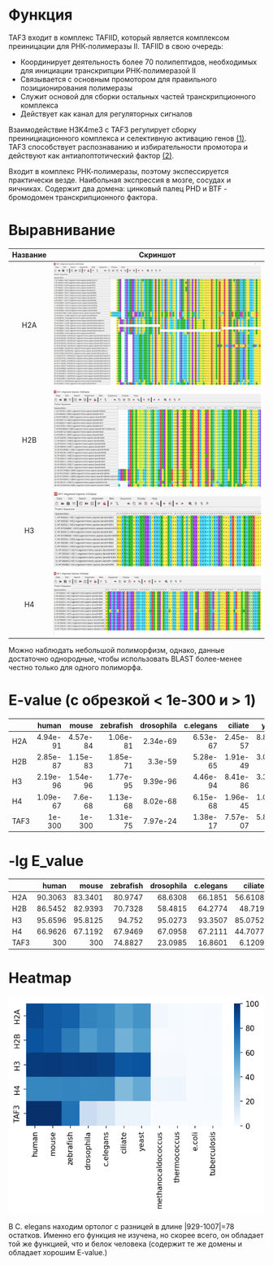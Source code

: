 # Функция

TAF3 входит в комплекс TAFIID, который является комплексом преиницации для РНК-полимеразы II. TAFIID в свою очередь:
- Координирует деятельность более 70 полипептидов, необходимых для инициации транскрипции РНК-полимеразой II
- Связывается с основным промотором для правильного позиционирования полимеразы
- Служит основой для сборки остальных частей транскрипционного комплекса
- Действует как канал для регуляторных сигналов

Взаимодействие H3K4me3 с TAF3 регулирует сборку преинициационного комплекса и селективную активацию генов [(1)](https://www.ncbi.nlm.nih.gov/pubmed/23452851/). TAF3 способствует распознаванию и избирательности промотора и действуют как антиапоптотический фактор [(2)](https://doi.org/10.1128/mcb.21.15.5109-5121.2001).

Входит в комплекс РНК-полимеразы, поэтому экспессируется практически везде. Наибольная экспрессия в мозге, сосудах и яичниках.
Содержит два домена: цинковый палец PHD и BTF - бромодомен транскрипционного фактора.
# Выравнивание
|Название | Скриншот |
|:-:|:-:|
|H2A|![H2A](img/1.png)|
|H2B|![H2B](img/2.png)|
|H3|![H3](img/3.png)|
|H4|![H4](img/4.png)|

Можно наблюдать небольшой полиморфизм, однако, данные достаточно однородные, чтобы использовать BLAST более-менее честно только для одного полиморфа.

# E-value (с обрезкой < 1e-300 и > 1)
|      |    human |    mouse |   zebrafish |   drosophila |   c.elegans |   ciliate |    yeast |   methanocaldococcus |   thermococcus |   e.coli |   tuberculosis |
|:-----|---------:|---------:|------------:|-------------:|------------:|----------:|---------:|---------------------:|---------------:|---------:|---------------:|
| H2A  | 4.94e-91 | 4.57e-84 |    1.06e-81 |     2.34e-69 |    6.53e-67 |  2.45e-57 | 8.88e-63 |             0.001    |       0.15     |      1   |          0.4   |
| H2B  | 2.85e-87 | 1.15e-83 |    1.85e-71 |     3.3e-59  |    5.28e-65 |  1.91e-49 | 3.07e-57 |             1        |       0.17     |      1   |          1     |
| H3   | 2.19e-96 | 1.54e-96 |    1.77e-95 |     9.39e-96 |    4.46e-94 |  8.41e-86 | 3.31e-87 |             0.034    |       0.057    |      0.9 |          1     |
| H4   | 1.09e-67 | 7.6e-68  |    1.13e-68 |     8.02e-68 |    6.15e-68 |  1.96e-45 | 1.08e-52 |             8.22e-05 |       3.31e-05 |      1   |          0.069 |
| TAF3 | 1e-300   | 1e-300   |    1.31e-75 |     7.97e-24 |    1.38e-17 |  7.57e-07 | 5.87e-07 |             0.61     |       1        |      1   |          1     |

# -lg E_value
|      |    human |    mouse |   zebrafish |   drosophila |   c.elegans |   ciliate |    yeast |   methanocaldococcus |   thermococcus |    e.coli |   tuberculosis |
|:-----|---------:|---------:|------------:|-------------:|------------:|----------:|---------:|---------------------:|---------------:|----------:|---------------:|
| H2A  |  90.3063 |  83.3401 |     80.9747 |      68.6308 |     66.1851 |   56.6108 | 62.0516  |              3       |       0.823909 | 0         |        0.39794 |
| H2B  |  86.5452 |  82.9393 |     70.7328 |      58.4815 |     64.2774 |   48.719  | 56.5129  |              0       |       0.769551 | 0         |        0       |
| H3   |  95.6596 |  95.8125 |     94.752  |      95.0273 |     93.3507 |   85.0752 | 86.4802  |              1.46852 |       1.24413  | 0.0457575 |        0       |
| H4   |  66.9626 |  67.1192 |     67.9469 |      67.0958 |     67.2111 |   44.7077 | 51.9666  |              4.08513 |       4.48017  | 0         |        1.16115 |
| TAF3 | 300      | 300      |     74.8827 |      23.0985 |     16.8601 |    6.1209 |  6.23136 |              0.21467 |       0        | 0         |        0       |

# Heatmap

![Alt](img/output.png)

В C. elegans находим ортолог с разницей в длине |929-1007|=78 остатков. Именно его функция не изучена, но скорее всего, он обладает той же функцией, что и белок человека (содержит те же домены и обладает хорошим E-value.)